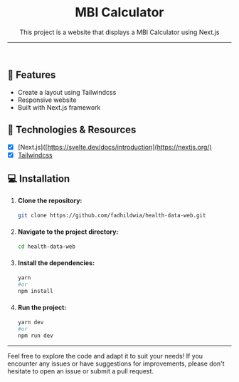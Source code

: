 <h1 align="center">MBI Calculator</h1>

<p align="center">This project is a website that displays a MBI Calculator using Next.js</p>

---

<br>

## 📱 Features

- Create a layout using Tailwindcss
- Responsive website
- Built with Next.js framework

## 🚀 Technologies & Resources

- [x] [Next.js]([https://svelte.dev/docs/introduction](https://nextjs.org/)
- [x] [Tailwindcss](https://tailwindcss.com/docs/installation)

## 💻 Installation

1. #### Clone the repository:

   ```bash
   git clone https://github.com/fadhildwia/health-data-web.git
   ```

2. #### Navigate to the project directory:

   ```bash
   cd health-data-web
   ```

3. #### Install the dependencies:
   ```bash
   yarn
   #or
   npm install
   ```
4. #### Run the project:
   ```bash
   yarn dev
   #or
   npm run dev
   ```

<!-- ## License

This example application is licensed under the [MIT License](LICENSE).

--- -->

---

Feel free to explore the code and adapt it to suit your needs! If you encounter any issues or have suggestions for improvements, please don't hesitate to open an issue or submit a pull request.
